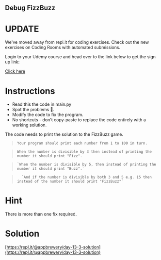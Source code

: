## Debug FizzBuzz

# UPDATE
We've moved away from repl.it for coding exercises.
Check out the new exercises on Coding Rooms with automated submissions.

Login to your Udemy course and head over to the link below to get the sign up link:

[Click here](https://www.udemy.com/course/100-days-of-code/learn/lecture/17825914#questions)

# Instructions

- Read this the code in main.py
- Spot the problems 🐞. 
- Modify the code to fix the program. 
- No shortcuts  - don't copy-paste to replace the code entirely with a working solution. 

The code needs to print the solution to the FizzBuzz game. 

> `Your program should print each number from 1 to 100 in turn.` 

>   `When the number is divisible by 3 then instead of printing the number it should print "Fizz".` 

>     `When the number is divisible by 5, then instead of printing the number it should print "Buzz".` 

>       `And if the number is divisible by both 3 and 5 e.g. 15 then instead of the number it should print "FizzBuzz"`

# Hint

There is more than one fix required.

# Solution

[https://repl.it/@appbrewery/day-13-3-solution](https://repl.it/@appbrewery/day-13-3-solution)

